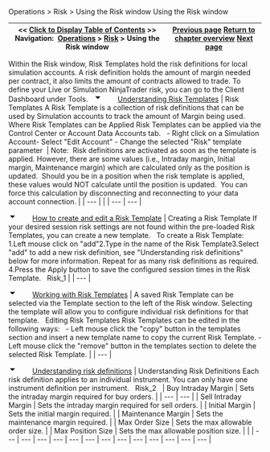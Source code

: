 ﻿
Operations \> Risk \> Using the Risk window
Using the Risk window

| \<\< [Click to Display Table of Contents](using_the_risk_window.md) \>\> **Navigation:**     [Operations](operations-1.md) \> [Risk](understanding_risks-1.md) \> Using the Risk window | [Previous page](understanding_risks-1.md) [Return to chapter overview](understanding_risks-1.md) [Next page](simulation-1.md) |
| --- | --- |
Within the Risk window, Risk Templates hold the risk definitions for local simulation accounts. A risk definition holds the amount of margin needed per contract, it also limits the amount of contracts allowed to trade. To define your Live or Simulation NinjaTrader risk, you can go to the Client Dashboard under Tools.
 
![tog_minus](tog_minus-1.gif)        [Understanding Risk Templates](javascript:HMToggle('toggle','UnderstandingTradingHourTemplates','UnderstandingTradingHourTemplates_ICON'))
| Risk Templates A Risk Template is a collection of risk definitions that can be used by Simulation accounts to track the amount of Margin being used.    Where Risk Templates can be Applied Risk Templates can be applied via the Control Center or Account Data Accounts tab.   - Right click on a Simulation Account- Select "Edit Account" - Change the selected "Risk" template parameter    | Note:  Risk definitions are activated as soon as the template is applied. However, there are some values (i.e., Intraday margin, Initial margin, Maintenance margin) which are calculated only as the position is updated.  Should you be in a position when the risk template is applied, these values would NOT calculate until the position is updated.  You can force this calculation by disconnecting and reconnecting to your data account connection. | | --- | |
| --- | --- |

![tog_minus](tog_minus-1.gif)        [How to create and edit a Risk Template](javascript:HMToggle('toggle','HowToCreateAndEditATradingHourTemplate','HowToCreateAndEditATradingHourTemplate_ICON'))
| Creating a Risk Template If your desired session risk settings are not found within the pre\-loaded Risk Templates, you can create a new template.   To create a Risk Template: 1\.Left mouse click on "add"2\.Type in the name of the Risk Template3\.Select "add" to add a new risk definition, see "Understanding risk definitions" below for more information. Repeat for as many risk definitions as required. 4\.Press the Apply button to save the configured session times in the Risk Template.   Risk_1 |
| --- |

![tog_minus](tog_minus-1.gif)        [Working with Risk Templates](javascript:HMToggle('toggle','WorkingWithTradingHourTemplates','WorkingWithTradingHourTemplates_ICON'))
| A saved Risk Template can be selected via the Template section to the left of the Risk window. Selecting the template will allow you to configure individual risk definitions for that template.    Editing Risk Templates Risk Templates can be edited in the following ways:   - Left mouse click the "copy" button in the templates section and insert a new template name to copy the current Risk Template. - Left mouse click the "remove" button in the templates section to delete the selected Risk Template. |
| --- |

![tog_minus](tog_minus-1.gif)        [Understanding risk definitions](javascript:HMToggle('toggle','UnderstandingSessionDefinitions','UnderstandingSessionDefinitions_ICON'))
| Understanding Risk Definitions Each risk definition applies to an individual instrument. You can only have one instrument definition per instrument.    Risk_2     | Buy Intraday Margin | Sets the intraday margin required for buy orders. | | --- | --- | | Sell Intraday Margin | Sets the intraday margin required for sell orders. | | Initial Margin | Sets the initial margin required. | | Maintenance Margin | Sets the maintenance margin required. | | Max Order Size | Sets the max allowable order size. | | Max Position Size | Sets the max allowable position size. | |
| --- | --- | --- | --- | --- | --- | --- | --- | --- | --- | --- | --- | --- |
